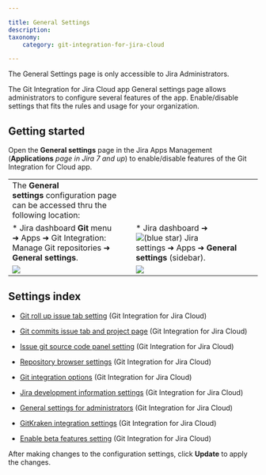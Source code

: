 ```yaml
---

title: General Settings
description:
taxonomy:
    category: git-integration-for-jira-cloud

---
```

The General Settings page is only accessible to Jira Administrators.

The Git Integration for Jira Cloud app General settings page allows administrators to configure several features of the app. Enable/disable settings that fits the rules and usage for your organization.

## Getting started

Open the **General settings** page in the Jira Apps Management (**Applications** _page in Jira 7 and up_) to enable/disable features of the Git Integration for Cloud app.

|     |     |
| --- | --- |
| The **General settings** configuration page can be accessed thru the following location: |     |
| *   Jira dashboard **Git** menu ➜ Apps ➜ Git Integration: Manage Git repositories ➜ **General settings**. | *   Jira dashboard ➜ ![(blue star)](https://bigbrassband.atlassian.net/wiki/s/-1639011364/6452/8b4898d3c114827e64ec143b4fa79bb76a6cfa5b/_/images/icons/emoticons/star_blue.png) Jira settings ➜ Apps ➜ **General settings** (sidebar). |
| ![](https://bigbrassband.atlassian.net/wiki/download/attachments/781942911/gitcloud-gitmenu-apps-gencfg-sel.png?version=1&modificationDate=1633776362871&cacheVersion=1&api=v2) | ![](https://bigbrassband.atlassian.net/wiki/download/attachments/781942911/gitcloud-gencfg-admin-apps-menu.png?version=1&modificationDate=1633776790816&cacheVersion=1&api=v2) |

## Settings index

*   [Git roll up issue tab setting](/git-integration-for-jira-cloud/git-roll-up-issue-tab-setting/) (Git Integration for Jira Cloud)

*   [Git commits issue tab and project page](/git-integration-for-jira-cloud/git-commits-issue-tab-and-project-page/) (Git Integration for Jira Cloud)

*   [Issue git source code panel setting](/git-integration-for-jira-cloud/issue-git-source-code-panel-setting/) (Git Integration for Jira Cloud)

*   [Repository browser settings](/git-integration-for-jira-cloud/repository-browser-settings/) (Git Integration for Jira Cloud)

*   [Git integration options](git-integration-for-jira-cloud/git-integration-options/) (Git Integration for Jira Cloud)

*   [Jira development information settings](/git-integration-for-jira-cloud/jira-development-information-settings/) (Git Integration for Jira Cloud)

*   [General settings for administrators](/git-integration-for-jira-cloud/general-settings-for-administrators/) (Git Integration for Jira Cloud)

*   [GitKraken integration settings](/git-integration-for-jira-cloud/gitkraken-integration-settings/) (Git Integration for Jira Cloud)

*   [Enable beta features setting](/git-integration-for-jira-cloud/enable-beta-features-setting/) (Git Integration for Jira Cloud)



After making changes to the configuration settings, click **Update** to apply the changes.
